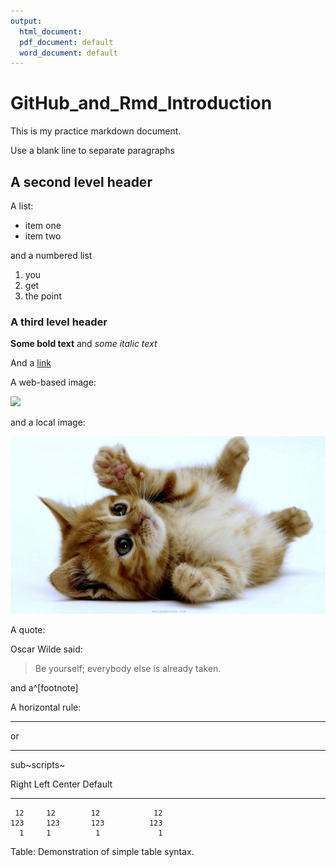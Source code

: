 ```yaml
---
output:
  html_document:
  pdf_document: default
  word_document: default
---
```

# GitHub_and_Rmd_Introduction

This is my practice markdown document.

Use a blank line to separate paragraphs

## A second level header

A list:

- item one
- item two

and a numbered list

1. you
2. get
3. the point

### A third level header

**Some bold text** and _some italic text_

And a [link](http://kbroman.org/knitr_knutshell/pages/markdown.html)

A web-based image:

![](https://ipetcompanion.com/feedapuppy/styles/media/puppy.jpg)

and a local image:

![](my_image.jpg)


A quote:

Oscar Wilde said:

> Be yourself; everybody else
> is already taken.

and a^[footnote]

A horizontal rule:

***********

or 

---------

sub~scripts~


  Right     Left     Center     Default
-------     ------ ----------   -------
     12     12        12            12
    123     123       123          123
      1     1          1             1

Table:  Demonstration of simple table syntax.
